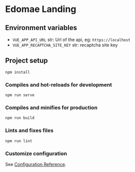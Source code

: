 # Edomae Landing

## Environment variables
- `VUE_APP_API_URL` str: Url of the api, eg: `https://localhost`
- `VUE_APP_RECAPTCHA_SITE_KEY` str: recaptcha site key

## Project setup
```
npm install
```

### Compiles and hot-reloads for development
```
npm run serve
```

### Compiles and minifies for production
```
npm run build
```

### Lints and fixes files
```
npm run lint
```

### Customize configuration
See [Configuration Reference](https://cli.vuejs.org/config/).
